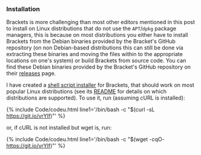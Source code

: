 ### Installation
Brackets is more challenging than most other editors mentioned in this post to install on Linux distributions that do not use the `APT`/`dpkg` package managers, this is because on most distributions you either have to install Brackets from the Debian binaries provided by the Bracket's GitHub repository (on non Debian-based distributions this can still be done via extracting these binaries and moving the files within to the appropriate locations on one's system) or build Brackets from source code. You can find these Debian binaries provided by the Bracket's GitHub repository on their [releases][3] page.

I have created a [shell script installer][4] for Brackets, that should work on most popular Linux distributions (see its [README][5] for details on which distributions are supported). To use it, run (assuming cURL is installed):

{% include Code/codeu.html line1='/bin/bash -c "$(curl -sL https://git.io/vrYlf)"' %}

or, if cURL is not installed but wget is, run:

{% include Code/codeu.html line1='/bin/bash -c "$(wget -cqO- https://git.io/vrYlf)"' %}

[3]: https://github.com/adobe/brackets/releases
[4]: https://github.com/fusion809/brackets-installer
[5]: https://github.com/fusion809/brackets-installer/blob/master/README.md
